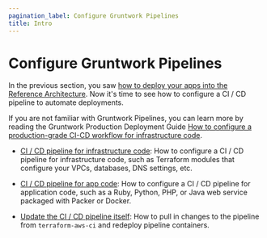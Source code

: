 ```yaml
---
pagination_label: Configure Gruntwork Pipelines
title: Intro
---
```


# Configure Gruntwork Pipelines

In the previous section, you saw [how to deploy your apps into the Reference Architecture](../03-deploy-apps/01-intro.md). Now it's
time to see how to configure a CI / CD pipeline to automate deployments.

If you are not familiar with Gruntwork Pipelines, you can learn more by reading the Gruntwork Production Deployment Guide
[How to configure a production-grade CI-CD workflow for infrastructure
code](https://gruntwork.io/guides/automations/how-to-configure-a-production-grade-ci-cd-setup-for-apps-and-infrastructure-code/).

* [CI / CD pipeline for infrastructure code](ci--cd-pipeline-for-infrastructure-code): How to configure a CI / CD
  pipeline for infrastructure code, such as Terraform modules that configure your VPCs, databases, DNS settings, etc.

* [CI / CD pipeline for app code](ci--cd-pipeline-for-app-code): How to configure a CI / CD pipeline for application
  code, such as a Ruby, Python, PHP, or Java web service packaged with Packer or Docker.

* [Update the CI / CD pipeline itself](update-the-ci--cd-pipeline-itself): How to pull in changes to the pipeline from
  `terraform-aws-ci` and redeploy pipeline containers.


<!-- ##DOCS-SOURCER-START
{"sourcePlugin":"Local File Copier","hash":"67653fed90dd281158b77be9e0708328"}
##DOCS-SOURCER-END -->
